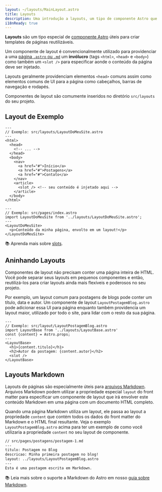 ```yaml
---
layout: ~/layouts/MainLayout.astro
title: Layouts
description: Uma introdução a layouts, um tipo de componente Astro que é compartilhado entre páginas para layouts comuns.
i18nReady: true
---
```


**Layouts** são um tipo especial de [componente Astro](/pt-BR/core-concepts/astro-components) úteis para criar templates de páginas reutilizáveis.

Um componente de layout é convencionalmente utilizado para providenciar a uma [página `.astro` ou `.md`](/pt-BR/core-concepts/astro-pages) um **invólucro** (tags `<html>`, `<head>` e `<body>`) como também um `<slot />` para especificar aonde o conteúdo da página deve ser injetado.

Layouts geralmente providenciam elementos `<head>` comuns assim como elementos comuns de UI para a página como cabeçalhos, barras de navegação e rodapés. 

Componentes de layout são comumente inseridos no diretório `src/layouts` do seu projeto.

## Layout de Exemplo

```astro
---
// Exemplo: src/layouts/LayoutDoMeuSite.astro
---
<html>
  <head>
    <!-- ... -->
  </head>
  <body>
    <nav>
      <a href="#">Início</a>
      <a href="#">Postagens</a>
      <a href="#">Contato</a>
    </nav>
    <article>
      <slot /> <!-- seu conteúdo é injetado aqui -->
    </article>
  </body>
</html>
```

```astro
---
// Exemplo: src/pages/index.astro
import LayoutDoMeuSite from '../layouts/LayoutDoMeuSite.astro';
---
<LayoutDoMeuSite>
  <p>Conteúdo da minha página, envolto em um layout!</p>
</LayoutDoMeuSite>
```


📚 Aprenda mais sobre [slots](/pt-BR/core-concepts/astro-components#slots).


## Aninhando Layouts

Componentes de layout não precisam conter uma página inteira de HTML. Você pode separar seus layouts em pequenos componentes e então, reutilizá-los para criar layouts ainda mais flexíveis e poderosos no seu projeto.

Por exemplo, um layout comum para postagens de blogs pode conter um título, data e autor. Um componente de layout `LayoutPostagemBlog.astro` pode adicionar essa UI para página enquanto também providencia um layout maior, utilizado por todo o site, para lidar com o resto da sua página.

```astro
---
// Exemplo: src/layout/LayoutPostagemBlog.astro
import LayoutBase from '../layouts/LayoutBase.astro'
const {content} = Astro.props;
---
<LayoutBase>
  <h1>{content.titulo}</h1>
  <h2>Autor da postagem: {content.autor}</h2>
  <slot />
</LayoutBase>
```

## Layouts Markdown

Layouts de páginas são especialmente úteis para [arquivos Markdown](/pt-BR/guides/markdown-content#páginas-markdown). Arquivos Markdown podem utilizar a propriedade especial `layout` do front matter para especificar um componente de layout que irá envolver este conteúdo Markdown em uma página com um documento HTML completo. 

Quando uma página Markdown utiliza um layout, ele passa ao layout a propriedade `content` que contém todos os dados do front matter do Markdown e o HTML final resultante. Veja o exemplo `LayoutPostagemBlog.astro` acima para ter um exemplo de como você utilizaria a propriedade `content` no seu layout de componente.

```markdown
// src/pages/postagens/postagem-1.md
---
titulo: Postagem no Blog
descricao: Minha primeira postagem no blog!
layout: ../layouts/LayoutPostagemBlog.astro
---
Esta é uma postagem escrita em Markdown.
```

📚 Leia mais sobre o suporte a Markdown do Astro em nosso [guia sobre Markdown](/pt-BR/guides/markdown-content).
